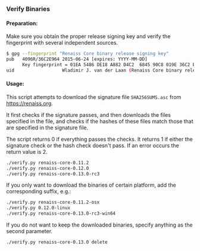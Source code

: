 ### Verify Binaries

#### Preparation:

Make sure you obtain the proper release signing key and verify the fingerprint with several independent sources.

```sh
$ gpg --fingerprint "Renaiss Core binary release signing key"
pub   4096R/36C2E964 2015-06-24 [expires: YYYY-MM-DD]
      Key fingerprint = 01EA 5486 DE18 A882 D4C2  6845 90C8 019E 36C2 E964
uid                  Wladimir J. van der Laan (Renaiss Core binary release signing key) <laanwj@gmail.com>
```

#### Usage:

This script attempts to download the signature file `SHA256SUMS.asc` from https://renaiss.org.

It first checks if the signature passes, and then downloads the files specified in the file, and checks if the hashes of these files match those that are specified in the signature file.

The script returns 0 if everything passes the checks. It returns 1 if either the signature check or the hash check doesn't pass. If an error occurs the return value is 2.


```sh
./verify.py renaiss-core-0.11.2
./verify.py renaiss-core-0.12.0
./verify.py renaiss-core-0.13.0-rc3
```

If you only want to download the binaries of certain platform, add the corresponding suffix, e.g.:

```sh
./verify.py renaiss-core-0.11.2-osx
./verify.py 0.12.0-linux
./verify.py renaiss-core-0.13.0-rc3-win64
```

If you do not want to keep the downloaded binaries, specify anything as the second parameter.

```sh
./verify.py renaiss-core-0.13.0 delete
```
